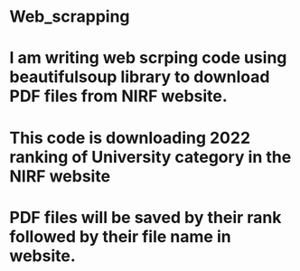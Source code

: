 # Web_scrapping
# I am writing web scrping code using beautifulsoup library to download PDF files from NIRF website.
# This code is downloading 2022 ranking of University category in the NIRF website
# PDF files will be saved by their rank followed by their file name in website.
